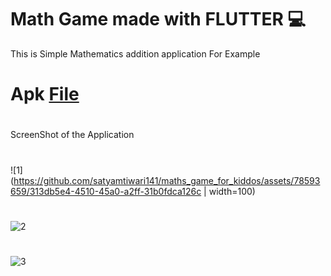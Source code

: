 # Math Game made with FLUTTER 💻
This is Simple Mathematics addition application 
For Example 
# Apk [File](https://drive.google.com/file/d/1rlCEcXjcm7qMpj3TGPuIGaOqw2UMl2Ox/view?usp=sharing)
#
ScreenShot of the Application 
#
![1](https://github.com/satyamtiwari141/maths_game_for_kiddos/assets/78593659/313db5e4-4510-45a0-a2ff-31b0fdca126c |  width=100)
#
![2](https://github.com/satyamtiwari141/maths_game_for_kiddos/assets/78593659/28442ab5-4c63-444f-bcf5-1d19ab3d99f3)
#
![3](https://github.com/satyamtiwari141/maths_game_for_kiddos/assets/78593659/2d62ad41-1b4c-4894-b4f0-05cdfa149835)
